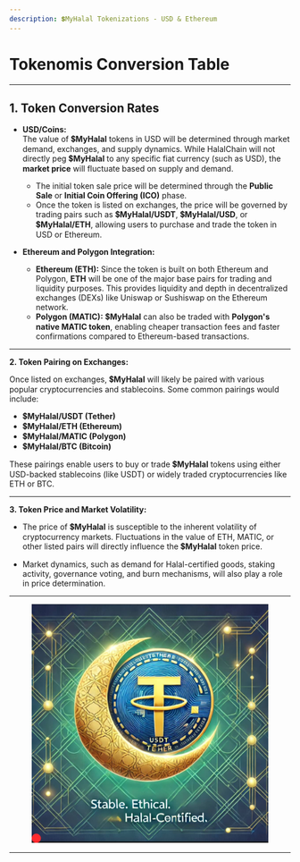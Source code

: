 ```yaml
---
description: 💲MyHalal Tokenizations - USD & Ethereum
---
```


# Tokenomis Conversion Table

***

## 1. **Token Conversion Rates**

* **USD/Coins:**\
  The value of 💲**MyHalal** tokens in USD will be determined through market demand, exchanges, and supply dynamics. While HalalChain will not directly peg 💲**MyHalal** to any specific fiat currency (such as USD), the **market price** will fluctuate based on supply and demand.
  * The initial token sale price will be determined through the **Public Sale** or **Initial Coin Offering (ICO)** phase.
  * Once the token is listed on exchanges, the price will be governed by trading pairs such as 💲**MyHalal/USDT**, 💲**MyHalal/USD**, or 💲**MyHalal/ETH**, allowing users to purchase and trade the token in USD or Ethereum.



* **Ethereum and Polygon Integration:**
  * **Ethereum (ETH):** Since the token is built on both Ethereum and Polygon, **ETH** will be one of the major base pairs for trading and liquidity purposes. This provides liquidity and depth in decentralized exchanges (DEXs) like Uniswap or Sushiswap on the Ethereum network.
  * **Polygon (MATIC):** 💲**MyHalal** can also be traded with **Polygon's native MATIC token**, enabling cheaper transaction fees and faster confirmations compared to Ethereum-based transactions.



***





**2. Token Pairing on Exchanges:**

Once listed on exchanges, 💲**MyHalal** will likely be paired with various popular cryptocurrencies and stablecoins. Some common pairings would include:

* 💲**MyHalal/USDT (Tether)**
* 💲**MyHalal/ETH (Ethereum)**
* 💲**MyHalal/MATIC (Polygon)**
* 💲**MyHalal/BTC (Bitcoin)**

These pairings enable users to buy or trade 💲**MyHalal** tokens using either USD-backed stablecoins (like USDT) or widely traded cryptocurrencies like ETH or BTC.



***





**3. Token Price and Market Volatility:**

* The price of 💲**MyHalal** is susceptible to the inherent volatility of cryptocurrency markets. Fluctuations in the value of ETH, MATIC, or other listed pairs will directly influence the 💲**MyHalal** token price.



* Market dynamics, such as demand for Halal-certified goods, staking activity, governance voting, and burn mechanisms, will also play a role in price determination.



***

<figure><img src="../.gitbook/assets/eth.jpeg" alt=""><figcaption></figcaption></figure>

***

